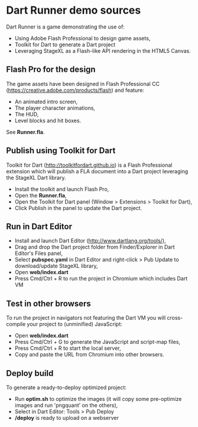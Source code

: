 # Dart Runner demo sources

Dart Runner is a game demonstrating the use of:

* Using Adobe Flash Professional to design game assets,
* Toolkit for Dart to generate a Dart project
* Leveraging StageXL as a Flash-like API rendering in the HTML5 Canvas.


## Flash Pro for the design

The game assets have been designed in Flash Professional CC (<https://creative.adobe.com/products/flash>) and feature:

* An animated intro screen,
* The player character animations,
* The HUD,
* Level blocks and hit boxes.

See **Runner.fla**.

## Publish using Toolkit for Dart

Toolkit for Dart (<http://toolkitfordart.github.io>) is a Flash Professional extension which will publish a FLA document into a Dart project leveraging the StageXL Dart library.

* Install the toolkit and launch Flash Pro,
* Open the **Runner.fla**,
* Open the Toolkit for Dart panel (Window > Extensions > Toolkit for Dart),
* Click Publish in the panel to update the Dart project.

## Run in Dart Editor

* Install and launch Dart Editor (<http://www.dartlang.org/tools/>),
* Drag and drop the Dart project folder from Finder/Explorer in Dart Editor's Files panel,
* Select **pubspec.yaml** in Dart Editor and right-click > Pub Update to download/update StageXL library,
* Open **web/index.dart**
* Press Cmd/Ctrl + R to run the project in Chromium which includes Dart VM

## Test in other browsers

To run the project in navigators not featuring the Dart VM you will cross-compile your project to (unminified) JavaScript:

* Open **web/index.dart**
* Press Cmd/Ctrl + G to generate the JavaScript and script-map files,
* Press Cmd/Ctrl + R to start the local server,
* Copy and paste the URL from Chromium into other browsers.

## Deploy build

To generate a ready-to-deploy optimized project:

* Run **optim.sh** to optimize the images (it will copy some pre-optimize images and run 'pngquant' on the others),
* Select in Dart Editor: Tools > Pub Deploy
* **/deploy** is ready to upload on a webserver
